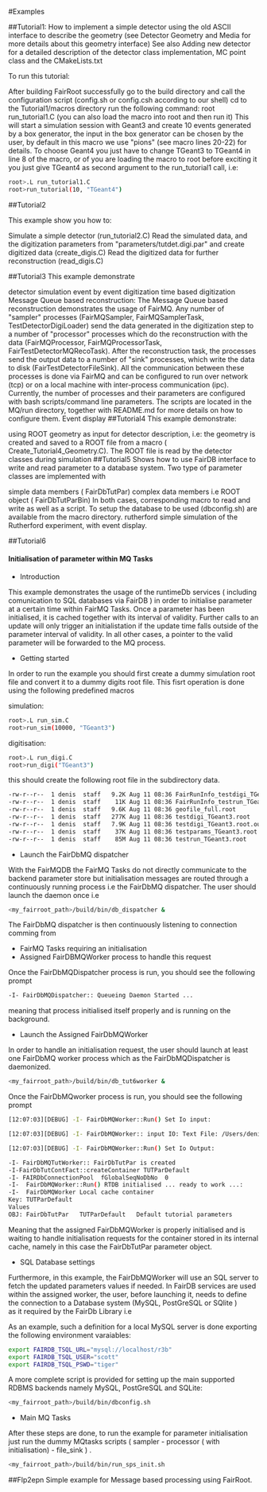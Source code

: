 #Examples

##Tutorial1:
How to implement a simple detector using the old ASCII interface to describe the geometry (see Detector Geometry and Media for more details about this geometry interface)
See also Adding new detector for a detailed description of the detector class implementation, MC point class and the CMakeLists.txt

To run this tutorial:

After building FairRoot successfully go to the build directory and call the configuration script (config.sh or config.csh according to our shell)
cd to the Tutorial1/macros directory
run the following command: root run_tutorial1.C (you can also load the macro into root and then run it)
This will start a simulation session with Geant3 and create 10 events generated by a box generator, the input in the box generator can be chosen by the user, by default in this macro we use "pions" (see macro lines 20-22) for details.
To choose Geant4 you just have to change TGeant3 to TGeant4 in line 8 of the macro, or of you are loading the macro to root before exciting it you just give TGeant4 as second argument to the run_tutorial1 call, i.e:

```bash
root>.L run_tutorial1.C
root>run_tutorial(10, "TGeant4")
```

##Tutorial2

This example show you how to:

Simulate a simple detector (run_tutorial2.C)
Read the simulated data, and the digitization parameters from "parameters/tutdet.digi.par" and create digitized data (create_digis.C)
Read the digitized data for further reconstruction (read_digis.C)

##Tutorial3
This example demonstrate

detector simulation
event by event digitization
time based digitization
Message Queue based reconstruction: The Message Queue based reconstruction demonstrates the usage of FairMQ.
Any number of "sampler" processes (FairMQSampler, FairMQSamplerTask, TestDetectorDigiLoader) send the data generated in the digitization step to a number of "processor" processes which do the reconstruction with the data (FairMQProcessor, FairMQProcessorTask, FairTestDetectorMQRecoTask). After the reconstruction task, the processes send the output data to a number of "sink" processes, which write the data to disk (FairTestDetectorFileSink).
All the communication between these processes is done via FairMQ and can be configured to run over network (tcp) or on a local machine with inter-process communication (ipc).
Currently, the number of processes and their parameters are configured with bash scripts/command line parameters. The scripts are located in the MQ/run directory, together with README.md for more details on how to configure them.
Event display
##Tutorial4
This example demonstrate:

using ROOT geometry as input for detector description, i.e: the geometry is created and saved to a ROOT file from a macro ( Create_Tutorial4_Geometry.C). The ROOT file is read by the detector classes during simulation
##Tutorial5
Shows how to use FairDB interface to write and read parameter to a database system.
Two type of parameter classes are implemented with

simple data members ( FairDbTutPar)
complex data members i.e ROOT object ( FairDbTutParBin)
In both cases, corresponding macro to read and write as well as a script.
To setup the database to be used (dbconfig.sh) are available from the macro directory.
rutherford
simple simulation of the Rutherford experiment, with event display.

##Tutorial6

#### Initialisation of parameter within MQ Tasks ####

* Introduction

This example demonstrates the usage of the runtimeDb services ( including comunication to SQL databases via FairDB ) 
in order to initialise parameter at a certain time within FairMQ Tasks. 
Once a parameter has been initialised, it is cached together with its interval of validity. 
Further calls to an update will only trigger an initialistation if the update time falls outside of the parameter 
interval of validity. 
In all other cases, a pointer to the valid parameter will be forwarded to the MQ process.   


* Getting started

In order to run the example you should first create a dummy simulation root file and convert it to
a dummy digits root file. This fisrt operation is done using the following predefined macros

simulation:
```bash
root>.L run_sim.C
root>run_sim(10000, "TGeant3")
```
digitisation:
```bash
root>.L run_digi.C
root>run_digi("TGeant3")
```
this should create the following root file in the subdirectory data. 


```bash
-rw-r--r--  1 denis  staff   9.2K Aug 11 08:36 FairRunInfo_testdigi_TGeant3.root
-rw-r--r--  1 denis  staff    11K Aug 11 08:36 FairRunInfo_testrun_TGeant3.root
-rw-r--r--  1 denis  staff   9.6K Aug 11 08:36 geofile_full.root
-rw-r--r--  1 denis  staff   277K Aug 11 08:36 testdigi_TGeant3.root
-rw-r--r--  1 denis  staff   7.9K Aug 11 08:36 testdigi_TGeant3.root.out.root
-rw-r--r--  1 denis  staff    37K Aug 11 08:36 testparams_TGeant3.root
-rw-r--r--  1 denis  staff    85M Aug 11 08:36 testrun_TGeant3.root
```


* Launch the FairDbMQ dispatcher

With the FairMQDB the FairMQ Tasks do not directly communicate to the backend parameter store but
initialisation messages are routed through a continuously running process i.e the FairDbMQ dispatcher. 
The user should launch the daemon once i.e
 
```bash
<my_fairroot_path>/build/bin/db_dispatcher &
```

The FairDbMQ dispatcher is then continuously listening to connection comming from 

 * FairMQ Tasks requiring an initialisation
 * Assigned FairDBMQWorker process to handle this request 

Once the FairDbMQDispatcher process is run, you should see  the following  prompt

```bash
-I- FairDbMQDispatcher:: Queueing Daemon Started ...
```
meaning that process initialised itself properly and is running on the background.



* Launch the Assigned FairDbMQWorker

In order to handle an initialisation request, the user should launch at least one FairDbMQ worker
process which as the FairDbMQDispatcher is daemonized.

```bash
<my_fairroot_path>/build/bin/db_tut6worker &
```

Once the FairDbMQworker process is run, you should see  the following  prompt

```bash
[12:07:03][DEBUG] -I- FairDbMQWorker::Run() Set Io input: 

[12:07:03][DEBUG] -I- FairDbMQWorker:: input IO: Text File: /Users/denis/fairroot/fairbase/example/tutorial5/macros/ascii-example.par

[12:07:03][DEBUG] -I- FairDbMQWorker::Run() Set Io Output: 

-I- FairDbMQTutWorker:: FairDbTutPar is created
-I-FairDbTutContFact::createContainer TUTParDefault
-I- FAIRDbConnectionPool  fGlobalSeqNoDbNo  0
-I-  FairDbMQWorker::Run() RTDB initialised ... ready to work ...: 
-I-  FairDbMQWorker Local cache container 
Key: TUTParDefault
Values
OBJ: FairDbTutPar	TUTParDefault	Default tutorial parameters
```
Meaning that the assigned  FairDbMQWorker  is properly initialised and is waiting to handle initialisation requests for the
container stored in its internal cache, namely in this case the FairDbTutPar parameter object.

* SQL Database settings

Furthermore, in this example, the FairDbMQWorker will use an SQL server to fetch the updated parameters values if needed. 
In FairDB services are used within the assigned worker, the user, before launching it, needs to define  the connection to a Database system (MySQL, PostGreSQL or SQlite )  
as it required by the FairDb Library i.e 

As an example, such  a definition  for a local MySQL server is done exporting the following environment varaiables: 

```bash
export FAIRDB_TSQL_URL="mysql://localhost/r3b"
export FAIRDB_TSQL_USER="scott"
export FAIRDB_TSQL_PSWD="tiger"
```

A more complete script is provided for setting up the main  supported RDBMS backends namely MySQL, PostGreSQL and SQLite:

```bash
<my_fairroot_path>/build/bin/dbconfig.sh
```


* Main MQ Tasks

After these steps are done, to run the example for parameter initialisation just 
run the dummy  MQtasks scripts ( sampler - processor ( with initialisation) - file_sink ) .

```bash
<my_fairroot_path>/build/bin/run_sps_init.sh
```


##Flp2epn
Simple example for Message based processing using FairRoot.

